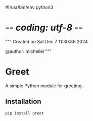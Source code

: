 #!/usr/bin/env python3
# -*- coding: utf-8 -*-
"""
Created on Sat Dec  7 11:30:36 2024

@author: michellel
"""

# Greet

A simple Python module for greeting.

## Installation

```bash
pip install greet
